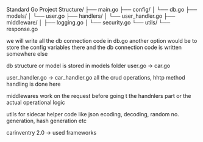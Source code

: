 Standard Go Project Structure/
├── main.go
├── config/
│   └── db.go
├── models/
│   └── user.go
├── handlers/
│   └── user_handler.go
├── middleware/
│   ├── logging.go
│   └── security.go
└── utils/
    └── response.go


we will write all the db connection code in db.go
another option would be to store the config variables there 
and the db connection code is written somewhere else

db structure or model is stored in models folder
user.go -> car.go

user_handler.go -> car_handler.go
all the crud operations, hhtp method handling is done here

middlewares work on the request before going t the handnlers part or the actual operational logic

utils for sidecar helper code like json ecoding, decoding, random no. generation, hash generation etc


carinventry 2.0 -> used frameworks

